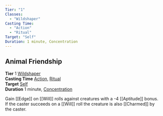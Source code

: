 ```yaml
---
Tier: "1"
Classes:
  - "Wildshaper"
Casting Time:
  - "Action"
  - "Ritual"
Target: "Self"
Duration: 1 minute, Concentration
---
```

## Animal Friendship
**Tier** 1 [Wildshaper](app://obsidian.md/SRD/Archetypes/Wildshaper.md)  
**Casting Time** [Action](app://obsidian.md/SRD/Glossary/Action.md), [Ritual](app://obsidian.md/SRD/Glossary/Ritual.md)  
**Target** [Self](app://obsidian.md/SRD/Glossary/Self.md)  
**Duration** 1 minute, [Concentration](app://obsidian.md/Concentration)

Gain [[Edge]] on [[Will]] rolls against creatures with a -4 [[Aptitude]] bonus. If the caster succeeds on a [[Will]] roll the creature is also [[Charmed]] by the caster.


